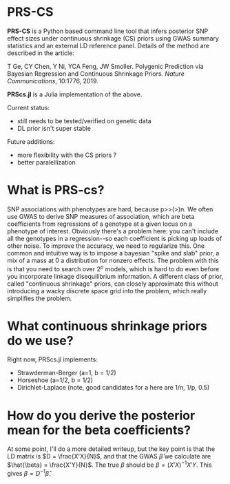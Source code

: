# PRS-CS

**PRS-CS** is a Python based command line tool that infers posterior SNP effect sizes under continuous shrinkage (CS) priors
using GWAS summary statistics and an external LD reference panel. Details of the method are described in the article:

T Ge, CY Chen, Y Ni, YCA Feng, JW Smoller. Polygenic Prediction via Bayesian Regression and Continuous Shrinkage Priors. *Nature Communications*, 10:1776, 2019.

**PRScs.jl** is a Julia implementation of the above.

Current status:

* still needs to be tested/verified on genetic data
* DL prior isn't super stable 

Future additions:
* more flexibility with the CS priors ?
* better paralellization

# What is PRS-cs?

SNP associations with phenotypes are hard, because p>>(>)n. We often use GWAS to derive
SNP measures of association, which are beta coefficients from regressions of a
genotype at a given locus on a phenotype of interest. Obviously there's a problem here:
you can't include all the genotypes in a regression--so each coefficient is picking up loads of other noise.
To improve the accuracy, we need to regularize this. One common and intuitive way is to
impose a bayesian "spike and slab" prior, a mix of a mass at 0 a distribution for nonzero effects.
The problem with this is that you need to search over $2^p$ models, which is hard to do even
before you incorporate linkage disequilibrium information. A different class of prior,
called "continuous shrinkage" priors, can closely approximate this without introducing
a wacky discrete space grid into the problem, which really simplifies the problem.

# What continuous shrinkage priors do we use?

Right now, PRScs.jl implements:
* Strawderman-Berger (a=1, b = 1/2)
* Horseshoe (a=1/2, b = 1/2)
* Dirichlet-Laplace (note, good candidates for a here are 1/n, 1/p, 0.5)


# How do you derive the posterior mean for the beta coefficients?

At some point, I'll do a more detailed writeup, but the key point is that the LD
matrix is $D = \frac{X'X}{N}$, and that the GWAS $\hat{\beta}$ we calculate are $\hat{\beta} = \frac{X'Y}{N}$.
The true $\beta$ should be $\beta = (X'X)^{-1}X'Y$. This gives $\beta = D^{-1}\hat{\beta}$.
